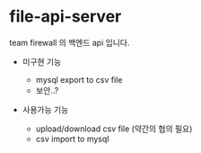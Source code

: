 # file-api-server

team firewall 의 백엔드 api 입니다.
- 미구현 기능
  - mysql export to csv file
  - 보안..?

- 사용가능 기능
  - upload/download csv file (약간의 협의 필요)
  - csv import to mysql
